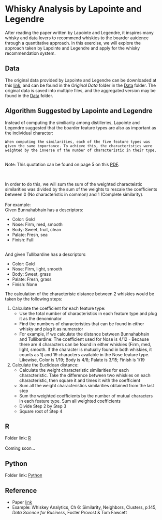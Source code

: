 # Whisky Analysis by Lapointe and Legendre
After reading the paper written by Lapointe and Legendre, it inspires many whisky and data lovers to recommend whiskies to the boarder auidence through a quantitative approach. In this exercise, we will explore the approach taken by Lapointe and Legendre and apply for the whisky recommendation system.


## Data
The original data provided by Lapointe and Legendre can be downloaded at this <a href="http://www.numericalecology.com/labo/Scotch/ScotchData.zip">link</a>, and can be found in the <i>Original Data</i> folder in the [Data](/Data) folder. The original data is saved into multiple files, and the aggregated version may be found in the [Data](/Data) folder.

## Algorithm Suggested by Lapointe and Legendre
Instead of computing the similiarity among distilleries, Lapointe and Legendre suggested that the boarder feature types are also as important as the individual character:

```
When computing the similarities, each of the five feature types was given the same importance. To achieve this, the characteristics were weighted by the inverse of the number of characteristic in their type.
```

<br>
Note: This quotation can be found on page 5 on this <a href="http://www.numericalecology.com/reprints/Appl%20Stat%2043,%201994.pdf">PDF</a>.

<br><br>
In order to do this, we will sum the sum of the weighted characteistic similarities was divided by the sum of the weights to rescale the coefficients between 0 (No characteristic in common) and 1 (Complete similarity).
<br><br>
For example:<br>
Given Bunnahabhain has a descriptors:
<ul>
	<li>Color: Gold</li>
	<li>Nose: Firm, med, smooth</li>
	<li>Body: Sweet, fruit, clean</li>
	<li>Palate: Fresh, sea</li>
	<li>Finish: Full</li>
</ul>

<br>
And given Tullibardine has a descriptors:
<ul>
	<li>Color: Gold</li>
	<li>Nose: Firm, light, smooth</li>
	<li>Body: Sweet, grass</li>
	<li>Palate: Fresh, grass</li>
	<li>Finish: None</li>
</ul>

The calculation of the characteristc distance between 2 whiskies would be taken by the following steps:
<ol>
	<li>Calculate the coefficient for each feature type:
		<ul>
			<li>Use the total number of characteristics in each feature type and plug it as the denominator</li>
			<li>Find the numbers of characteristics that can be found in either whisky and plug it as numerator</li>
			<li>For example, if we calculate the distance between Bunnahabhain and Tullibardine: The coefficient used for Nose is 4/12 - Because there are 4 characters can be found in either whiskies (Firm, med, light, smooth. If the character is mutually found in both whiskies, it counts as 1) and 19 characters available in the Nose feature type. Likewise, Color is 1/19; Body is 4/8; Palate is 3/15; Finish is 1/19</li>
		</ul>
	</li>
	<li>Calculate the Euclidean distance:
		<ul>
			<li>Calculate the weight characteristic similarities for each characteristic. Take the difference between two whiskies on each characteristic, then square it and times it with the coefficient</li>
			<li>Sum all the weight characteristics similarities obtained from the last step</li>
			<li>Sum the weighted coefficients by the number of mutual characters in each feature type. Sum all weighted coefficients</li>
			<li>Divide Step 2 by Step 3</li>
			<li>Square root of Step 4</li>
		</ul>
	</li>
</ol>



## R
Folder link: [R](R)
<br><br>
Coming soon...

## Python
Folder link: [Python](Python)


## Reference
* Paper <a href="http://www.numericalecology.com/data/scotch.html">link</a>
* Example: Whiskey Analytics, Ch 6: Similarity, Neighbors, Clusters, p.145, <i>Data Science for Business</i>, Foster Provost & Tom Fawcett